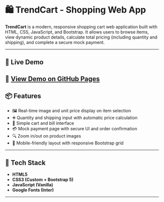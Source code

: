 # 🛍️ TrendCart - Shopping Web App

**TrendCart** is a modern, responsive shopping cart web application built with HTML, CSS, JavaScript, and Bootstrap. It allows users to browse items, view dynamic product details, calculate total pricing (including quantity and shipping), and complete a secure mock payment.

---

## 🚀 Live Demo

🔗 [View Demo on GitHub Pages](https://shwetavkanade.github.io/trendcart-shopping-app/)  
---

## 📦 Features

- 🖼️ Real-time image and unit price display on item selection
- ➕ Quantity and shipping input with automatic price calculation
- 🛒 Simple cart and bill interface
- 💳 Mock payment page with secure UI and order confirmation
- 🔍 Zoom in/out on product images
- 📱 Mobile-friendly layout with responsive Bootstrap grid

---

## 🧰 Tech Stack

- **HTML5**
- **CSS3 (Custom + Bootstrap 5)**
- **JavaScript (Vanilla)**
- **Google Fonts (Inter)**

---


